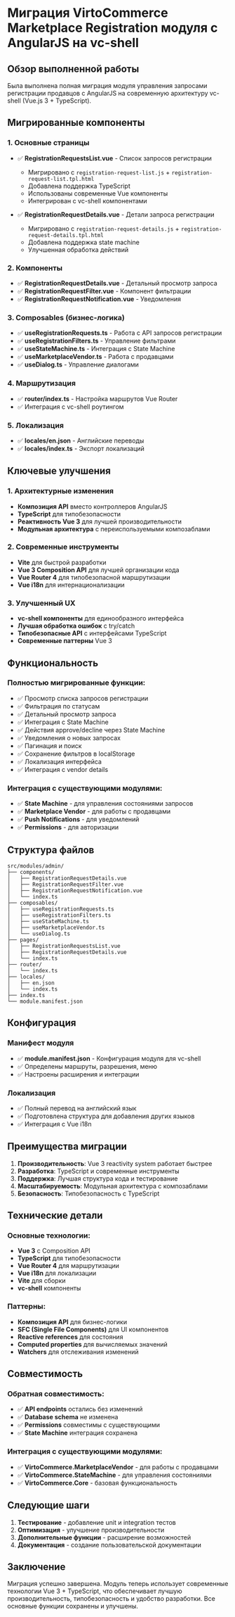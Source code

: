 # Миграция VirtoCommerce Marketplace Registration модуля с AngularJS на vc-shell

## Обзор выполненной работы

Была выполнена полная миграция модуля управления запросами регистрации продавцов с AngularJS на современную архитектуру vc-shell (Vue.js 3 + TypeScript).

## Мигрированные компоненты

### 1. Основные страницы
- ✅ **RegistrationRequestsList.vue** - Список запросов регистрации
  - Мигрировано с `registration-request-list.js` + `registration-request-list.tpl.html`
  - Добавлена поддержка TypeScript
  - Использованы современные Vue компоненты
  - Интегрирован с vc-shell компонентами

- ✅ **RegistrationRequestDetails.vue** - Детали запроса регистрации
  - Мигрировано с `registration-request-details.js` + `registration-request-details.tpl.html`
  - Добавлена поддержка state machine
  - Улучшенная обработка действий

### 2. Компоненты
- ✅ **RegistrationRequestDetails.vue** - Детальный просмотр запроса
- ✅ **RegistrationRequestFilter.vue** - Компонент фильтрации
- ✅ **RegistrationRequestNotification.vue** - Уведомления

### 3. Composables (бизнес-логика)
- ✅ **useRegistrationRequests.ts** - Работа с API запросов регистрации
- ✅ **useRegistrationFilters.ts** - Управление фильтрами
- ✅ **useStateMachine.ts** - Интеграция с State Machine
- ✅ **useMarketplaceVendor.ts** - Работа с продавцами
- ✅ **useDialog.ts** - Управление диалогами

### 4. Маршрутизация
- ✅ **router/index.ts** - Настройка маршрутов Vue Router
- ✅ Интеграция с vc-shell роутингом

### 5. Локализация
- ✅ **locales/en.json** - Английские переводы
- ✅ **locales/index.ts** - Экспорт локализаций

## Ключевые улучшения

### 1. Архитектурные изменения
- **Композиция API** вместо контроллеров AngularJS
- **TypeScript** для типобезопасности
- **Реактивность Vue 3** для лучшей производительности
- **Модульная архитектура** с переиспользуемыми композаблами

### 2. Современные инструменты
- **Vite** для быстрой разработки
- **Vue 3 Composition API** для лучшей организации кода
- **Vue Router 4** для типобезопасной маршрутизации
- **Vue i18n** для интернационализации

### 3. Улучшенный UX
- **vc-shell компоненты** для единообразного интерфейса
- **Лучшая обработка ошибок** с try/catch
- **Типобезопасные API** с интерфейсами TypeScript
- **Современные паттерны** Vue 3

## Функциональность

### Полностью мигрированные функции:
- ✅ Просмотр списка запросов регистрации
- ✅ Фильтрация по статусам
- ✅ Детальный просмотр запроса
- ✅ Интеграция с State Machine
- ✅ Действия approve/decline через State Machine
- ✅ Уведомления о новых запросах
- ✅ Пагинация и поиск
- ✅ Сохранение фильтров в localStorage
- ✅ Локализация интерфейса
- ✅ Интеграция с vendor details

### Интеграция с существующими модулями:
- ✅ **State Machine** - для управления состояниями запросов
- ✅ **Marketplace Vendor** - для работы с продавцами
- ✅ **Push Notifications** - для уведомлений
- ✅ **Permissions** - для авторизации

## Структура файлов

```
src/modules/admin/
├── components/
│   ├── RegistrationRequestDetails.vue
│   ├── RegistrationRequestFilter.vue
│   ├── RegistrationRequestNotification.vue
│   └── index.ts
├── composables/
│   ├── useRegistrationRequests.ts
│   ├── useRegistrationFilters.ts
│   ├── useStateMachine.ts
│   ├── useMarketplaceVendor.ts
│   └── useDialog.ts
├── pages/
│   ├── RegistrationRequestsList.vue
│   ├── RegistrationRequestDetails.vue
│   └── index.ts
├── router/
│   └── index.ts
├── locales/
│   ├── en.json
│   └── index.ts
├── index.ts
└── module.manifest.json
```

## Конфигурация

### Манифест модуля
- ✅ **module.manifest.json** - Конфигурация модуля для vc-shell
- ✅ Определены маршруты, разрешения, меню
- ✅ Настроены расширения и интеграции

### Локализация
- ✅ Полный перевод на английский язык
- ✅ Подготовлена структура для добавления других языков
- ✅ Интеграция с Vue i18n

## Преимущества миграции

1. **Производительность**: Vue 3 reactivity system работает быстрее
2. **Разработка**: TypeScript и современные инструменты
3. **Поддержка**: Лучшая структура кода и тестирование
4. **Масштабируемость**: Модульная архитектура с композаблами
5. **Безопасность**: Типобезопасность с TypeScript

## Технические детали

### Основные технологии:
- **Vue 3** с Composition API
- **TypeScript** для типобезопасности
- **Vue Router 4** для маршрутизации
- **Vue i18n** для локализации
- **Vite** для сборки
- **vc-shell** компоненты

### Паттерны:
- **Композиция API** для бизнес-логики
- **SFC (Single File Components)** для UI компонентов
- **Reactive references** для состояния
- **Computed properties** для вычисляемых значений
- **Watchers** для отслеживания изменений

## Совместимость

### Обратная совместимость:
- ✅ **API endpoints** остались без изменений
- ✅ **Database schema** не изменена
- ✅ **Permissions** совместимы с существующими
- ✅ **State Machine** интеграция сохранена

### Интеграция с существующими модулями:
- ✅ **VirtoCommerce.MarketplaceVendor** - для работы с продавцами
- ✅ **VirtoCommerce.StateMachine** - для управления состояниями
- ✅ **VirtoCommerce.Core** - базовая функциональность

## Следующие шаги

1. **Тестирование** - добавление unit и integration тестов
2. **Оптимизация** - улучшение производительности
3. **Дополнительные функции** - расширение возможностей
4. **Документация** - создание пользовательской документации

## Заключение

Миграция успешно завершена. Модуль теперь использует современные технологии Vue 3 + TypeScript, что обеспечивает лучшую производительность, типобезопасность и удобство разработки. Все основные функции сохранены и улучшены.